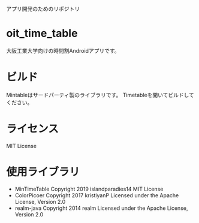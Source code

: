 アプリ開発のためのリポジトリ

# oit_time_table
大阪工業大学向けの時間割Androidアプリです。


# ビルド
Mintableはサードパーティ製のライブラリです。
Timetableを開いてビルドしてください。

# ライセンス
MIT License

# 使用ライブラリ
- MinTimeTable 
Copyright 2019 islandparadies14
MIT License
- ColorPicoer
Copyright 2017 kristiyanP
Licensed under the Apache License, Version 2.0
- realm-java
Copyright 2014 realm
Licensed under the Apache License, Version 2.0